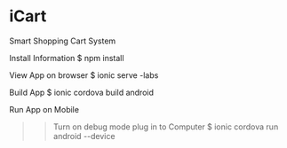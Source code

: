 # iCart
Smart Shopping Cart System

Install Information
$ npm install

View App on browser
$ ionic serve -labs

Build App
$ ionic cordova build android

Run App on Mobile
>> Turn on debug mode plug in to Computer
$ ionic cordova run android --device

